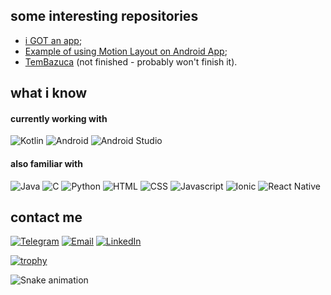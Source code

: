 ## some interesting repositories

- [i GOT an app](https://github.com/JuliaRAlves/iGOTanapp);
- [Example of using Motion Layout on Android App](https://github.com/JuliaRAlves/MotionLayoutExample);
- [TemBazuca](https://github.com/JuliaRAlves/TemBazuca) (not finished - probably won't finish it).

## what i know

#### currently working with

![Kotlin](https://img.shields.io/badge/Kotlin-0095D5?&style=for-the-badge&logo=kotlin&logoColor=white)
![Android](https://img.shields.io/badge/Android-3DDC84?style=for-the-badge&logo=android&logoColor=white)
![Android Studio](https://img.shields.io/badge/Android_Studio-3DDC84?style=for-the-badge&logo=android-studio&logoColor=white)

#### also familiar with

![Java](https://img.shields.io/badge/Java-ED8B00?style=for-the-badge&logo=java&logoColor=white)
![C](https://img.shields.io/badge/C-00599C?style=for-the-badge&logo=c&logoColor=white)
![Python](https://img.shields.io/badge/Python-14354C?style=for-the-badge&logo=python&logoColor=white)
![HTML](https://img.shields.io/badge/HTML5-E34F26?style=for-the-badge&logo=html5&logoColor=white)
![CSS](https://img.shields.io/badge/CSS3-1572B6?style=for-the-badge&logo=css3&logoColor=white)
![Javascript](https://img.shields.io/badge/JavaScript-F7DF1E?style=for-the-badge&logo=javascript&logoColor=black)
![Ionic](https://img.shields.io/badge/Ionic-3880FF?style=for-the-badge&logo=ionic&logoColor=white)
![React Native](https://img.shields.io/badge/React_Native-20232A?style=for-the-badge&logo=react&logoColor=61DAFB)

## contact me
[![Telegram](https://img.shields.io/badge/Telegram-2CA5E0?style=for-the-badge&logo=telegram&logoColor=white)](https://t.me/junyidark)
[![Email](https://img.shields.io/badge/Microsoft_Outlook-0078D4?style=for-the-badge&logo=microsoft-outlook&logoColor=white)](mailto:julia.rezende.18@hotmail.com)
[![LinkedIn](https://img.shields.io/badge/LinkedIn-0077B5?style=for-the-badge&logo=linkedin&logoColor=white)](https://www.linkedin.com/in/juliarezendealves/)

[![trophy](https://github-profile-trophy.vercel.app/?username=JuliaRAlves&theme=onedark)](https://github.com/ryo-ma/github-profile-trophy)

![Snake animation](https://user-images.githubusercontent.com/50219994/213501800-7be6ef1b-cf46-4cc8-bd6a-39fac5a49261.svg)
